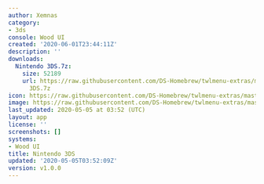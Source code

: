 ```yaml
---
author: Xemnas
category:
- 3ds
console: Wood UI
created: '2020-06-01T23:44:11Z'
description: ''
downloads:
  Nintendo 3DS.7z:
    size: 52189
    url: https://raw.githubusercontent.com/DS-Homebrew/twlmenu-extras/master/_nds/TWiLightMenu/akmenu/themes/Nintendo
      3DS.7z
icon: https://raw.githubusercontent.com/DS-Homebrew/twlmenu-extras/master/unistore/icons/ak.png
image: https://raw.githubusercontent.com/DS-Homebrew/twlmenu-extras/master/unistore/icons/ak.png
last_updated: 2020-05-05 at 03:52 (UTC)
layout: app
license: ''
screenshots: []
systems:
- Wood UI
title: Nintendo 3DS
updated: '2020-05-05T03:52:09Z'
version: v1.0.0
---
```

